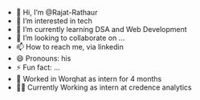 - 👋 Hi, I’m @Rajat-Rathaur
- 👀 I’m interested in tech
- 🌱 I’m currently learning DSA and Web Development
- 💞️ I’m looking to collaborate on ...
- 📫 How to reach me, via linkedin
- 😄 Pronouns: his
- ⚡ Fun fact: ...
- 🧑 Worked in Worqhat as intern for 4 months
- 🧑‍💼 Currently Working as intern at credence analytics

<!---
Rajat-Rathaur/Rajat-Rathaur is a ✨ special ✨ repository because its `README.md` (this file) appears on your GitHub profile.
You can click the Preview link to take a look at your changes.
--->
